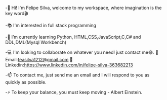 -👋 Hi! I'm Felipe Silva, welcome to my workspace, where imagination is the key word🎬

-📚 I'm interested in full stack programming

-🌱 I’m currently learning Python, HTML,CSS,JavaScript,C,C# and DDL,DML(Mysql Workbench)

-💻 I'm looking to collaborate on whatever you need! just contact me😅.
 📩Email:feasilva1212@gmail.com
 📌Linkedin:https://www.linkedin.com/in/felipe-silva-363682213

-📫 To contact me, just send me an email and I will respond to you as quickly as possible.

-⚡ To keep your balance, you must keep moving - Albert Einstein.
